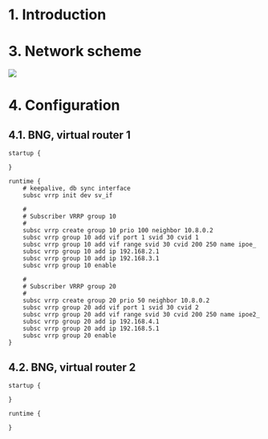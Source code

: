 # 1. Introduction

# 3. Network scheme

<img src="http://therouter.net/images/bras/bras vrrp.png">

# 4. Configuration

## 4.1. BNG, virtual router 1

	startup {

	}
	
	runtime {
		# keepalive, db sync interface
		subsc vrrp init dev sv_if
	
		#
		# Subscriber VRRP group 10
		#
		subsc vrrp create group 10 prio 100 neighbor 10.8.0.2
		subsc vrrp group 10 add vif port 1 svid 30 cvid 1
		subsc vrrp group 10 add vif range svid 30 cvid 200 250 name ipoe_
		subsc vrrp group 10 add ip 192.168.2.1
		subsc vrrp group 10 add ip 192.168.3.1
		subsc vrrp group 10 enable
		
		#
		# Subscriber VRRP group 20
		#
		subsc vrrp create group 20 prio 50 neighbor 10.8.0.2
		subsc vrrp group 20 add vif port 1 svid 30 cvid 2
		subsc vrrp group 20 add vif range svid 30 cvid 200 250 name ipoe2_
		subsc vrrp group 20 add ip 192.168.4.1
		subsc vrrp group 20 add ip 192.168.5.1
		subsc vrrp group 20 enable		
	}

## 4.2. BNG, virtual router 2

	startup {

	}
	
	runtime {

	}

